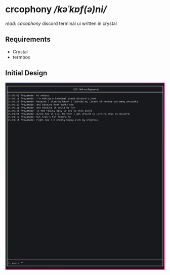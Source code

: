 # crcophony */kəˈkɒf(ə)ni/*
*read: cacophony*
discord terminal ui written in crystal

## Requirements
- Crystal
- termbox

## Initial Design
![initial design](https://raw.githubusercontent.com/freyamade/crcophony/master/demo.png)
